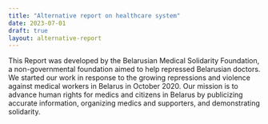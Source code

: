 ```yaml
---
title: "Alternative report on healthcare system"
date: 2023-07-01
draft: true
layout: alternative-report
---
```

This Report was developed by the Belarusian Medical Solidarity Foundation, a non-governmental foundation aimed to help repressed Belarusian doctors. We started our work in response to the growing repressions and violence against medical workers in Belarus in October 2020. Our mission is to advance human rights for medics and citizens in Belarus by publicizing accurate information, organizing medics and supporters, and demonstrating solidarity.
